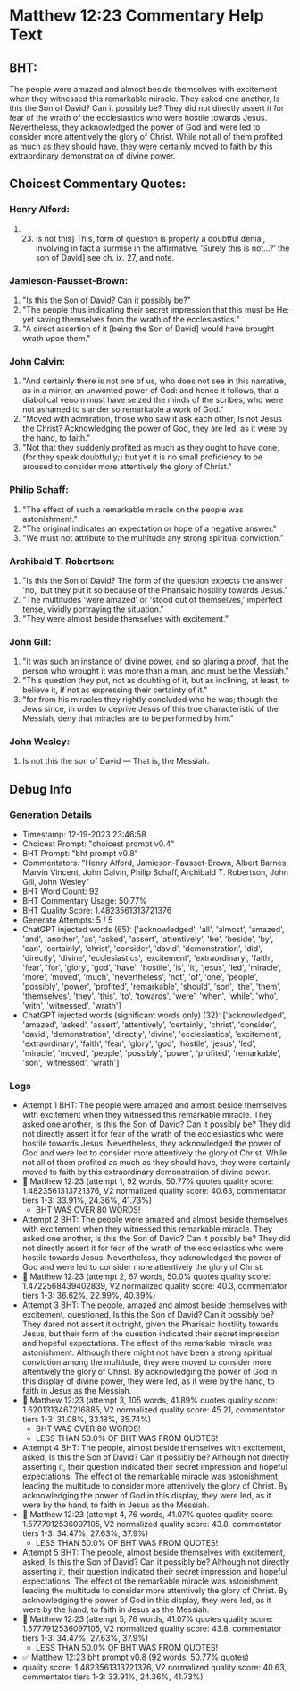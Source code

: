 # Matthew 12:23 Commentary Help Text

## BHT:
The people were amazed and almost beside themselves with excitement when they witnessed this remarkable miracle. They asked one another, Is this the Son of David? Can it possibly be? They did not directly assert it for fear of the wrath of the ecclesiastics who were hostile towards Jesus. Nevertheless, they acknowledged the power of God and were led to consider more attentively the glory of Christ. While not all of them profited as much as they should have, they were certainly moved to faith by this extraordinary demonstration of divine power.

## Choicest Commentary Quotes:
### Henry Alford:
1.  23. Is not this] This, form of question is properly a doubtful denial, involving in fact a surmise in the affirmative. ‘Surely this is not…?’ the son of David] see ch. ix. 27, and note.

### Jamieson-Fausset-Brown:
1. "Is this the Son of David? Can it possibly be?" 
2. "The people thus indicating their secret impression that this must be He; yet saving themselves from the wrath of the ecclesiastics."
3. "A direct assertion of it [being the Son of David] would have brought wrath upon them."

### John Calvin:
1. "And certainly there is not one of us, who does not see in this narrative, as in a mirror, an unwonted power of God: and hence it follows, that a diabolical venom must have seized the minds of the scribes, who were not ashamed to slander so remarkable a work of God."
2. "Moved with admiration, those who saw it ask each other, Is not Jesus the Christ? Acknowledging the power of God, they are led, as it were by the hand, to faith."
3. "Not that they suddenly profited as much as they ought to have done, (for they speak doubtfully;) but yet it is no small proficiency to be aroused to consider more attentively the glory of Christ."

### Philip Schaff:
1. "The effect of such a remarkable miracle on the people was astonishment."
2. "The original indicates an expectation or hope of a negative answer."
3. "We must not attribute to the multitude any strong spiritual conviction."

### Archibald T. Robertson:
1. "Is this the Son of David? The form of the question expects the answer 'no,' but they put it so because of the Pharisaic hostility towards Jesus."
2. "The multitudes 'were amazed' or 'stood out of themselves,' imperfect tense, vividly portraying the situation."
3. "They were almost beside themselves with excitement."

### John Gill:
1. "it was such an instance of divine power, and so glaring a proof, that the person who wrought it was more than a man, and must be the Messiah."
2. "This question they put, not as doubting of it, but as inclining, at least, to believe it, if not as expressing their certainty of it."
3. "for from his miracles they rightly concluded who he was; though the Jews since, in order to deprive Jesus of this true characteristic of the Messiah, deny that miracles are to be performed by him."

### John Wesley:
1. Is not this the son of David — That is, the Messiah.



## Debug Info
### Generation Details
- Timestamp: 12-19-2023 23:46:58
- Choicest Prompt: "choicest prompt v0.4"
- BHT Prompt: "bht prompt v0.8"
- Commentators: "Henry Alford, Jamieson-Fausset-Brown, Albert Barnes, Marvin Vincent, John Calvin, Philip Schaff, Archibald T. Robertson, John Gill, John Wesley"
- BHT Word Count: 92
- BHT Commentary Usage: 50.77%
- BHT Quality Score: 1.4823561313721376
- Generate Attempts: 5 / 5
- ChatGPT injected words (65):
	['acknowledged', 'all', 'almost', 'amazed', 'and', 'another', 'as', 'asked', 'assert', 'attentively', 'be', 'beside', 'by', 'can', 'certainly', 'christ', 'consider', 'david', 'demonstration', 'did', 'directly', 'divine', 'ecclesiastics', 'excitement', 'extraordinary', 'faith', 'fear', 'for', 'glory', 'god', 'have', 'hostile', 'is', 'it', 'jesus', 'led', 'miracle', 'more', 'moved', 'much', 'nevertheless', 'not', 'of', 'one', 'people', 'possibly', 'power', 'profited', 'remarkable', 'should', 'son', 'the', 'them', 'themselves', 'they', 'this', 'to', 'towards', 'were', 'when', 'while', 'who', 'with', 'witnessed', 'wrath']
- ChatGPT injected words (significant words only) (32):
	['acknowledged', 'amazed', 'asked', 'assert', 'attentively', 'certainly', 'christ', 'consider', 'david', 'demonstration', 'directly', 'divine', 'ecclesiastics', 'excitement', 'extraordinary', 'faith', 'fear', 'glory', 'god', 'hostile', 'jesus', 'led', 'miracle', 'moved', 'people', 'possibly', 'power', 'profited', 'remarkable', 'son', 'witnessed', 'wrath']

### Logs
- Attempt 1 BHT: The people were amazed and almost beside themselves with excitement when they witnessed this remarkable miracle. They asked one another, Is this the Son of David? Can it possibly be? They did not directly assert it for fear of the wrath of the ecclesiastics who were hostile towards Jesus. Nevertheless, they acknowledged the power of God and were led to consider more attentively the glory of Christ. While not all of them profited as much as they should have, they were certainly moved to faith by this extraordinary demonstration of divine power.
- 🔄 Matthew 12:23 (attempt 1, 92 words, 50.77% quotes quality score: 1.4823561313721376, V2 normalized quality score: 40.63, commentator tiers 1-3: 33.91%, 24.36%, 41.73%) 
	- BHT WAS OVER 80 WORDS!
- Attempt 2 BHT: The people were amazed and almost beside themselves with excitement when they witnessed this remarkable miracle. They asked one another, Is this the Son of David? Can it possibly be? They did not directly assert it for fear of the wrath of the ecclesiastics who were hostile towards Jesus. Nevertheless, they acknowledged the power of God and were led to consider more attentively the glory of Christ.
- 🔄 Matthew 12:23 (attempt 2, 67 words, 50.0% quotes quality score: 1.4722568439402839, V2 normalized quality score: 40.3, commentator tiers 1-3: 36.62%, 22.99%, 40.39%)
- Attempt 3 BHT: The people, amazed and almost beside themselves with excitement, questioned, Is this the Son of David? Can it possibly be? They dared not assert it outright, given the Pharisaic hostility towards Jesus, but their form of the question indicated their secret impression and hopeful expectations. The effect of the remarkable miracle was astonishment. Although there might not have been a strong spiritual conviction among the multitude, they were moved to consider more attentively the glory of Christ. By acknowledging the power of God in this display of divine power, they were led, as it were by the hand, to faith in Jesus as the Messiah.
- 🔄 Matthew 12:23 (attempt 3, 105 words, 41.89% quotes quality score: 1.6201313467216885, V2 normalized quality score: 45.21, commentator tiers 1-3: 31.08%, 33.18%, 35.74%) 
	- BHT WAS OVER 80 WORDS! 
	- LESS THAN 50.0% OF BHT WAS FROM QUOTES!
- Attempt 4 BHT: The people, almost beside themselves with excitement, asked, Is this the Son of David? Can it possibly be? Although not directly asserting it, their question indicated their secret impression and hopeful expectations. The effect of the remarkable miracle was astonishment, leading the multitude to consider more attentively the glory of Christ. By acknowledging the power of God in this display, they were led, as it were by the hand, to faith in Jesus as the Messiah.
- 🔄 Matthew 12:23 (attempt 4, 76 words, 41.07% quotes quality score: 1.5777912536097105, V2 normalized quality score: 43.8, commentator tiers 1-3: 34.47%, 27.63%, 37.9%) 
	- LESS THAN 50.0% OF BHT WAS FROM QUOTES!
- Attempt 5 BHT: The people, almost beside themselves with excitement, asked, Is this the Son of David? Can it possibly be? Although not directly asserting it, their question indicated their secret impression and hopeful expectations. The effect of the remarkable miracle was astonishment, leading the multitude to consider more attentively the glory of Christ. By acknowledging the power of God in this display, they were led, as it were by the hand, to faith in Jesus as the Messiah.
- 🔄 Matthew 12:23 (attempt 5, 76 words, 41.07% quotes quality score: 1.5777912536097105, V2 normalized quality score: 43.8, commentator tiers 1-3: 34.47%, 27.63%, 37.9%) 
	- LESS THAN 50.0% OF BHT WAS FROM QUOTES!
- ✅ Matthew 12:23 bht prompt v0.8 (92 words, 50.77% quotes)
- quality score: 1.4823561313721376, V2 normalized quality score: 40.63, commentator tiers 1-3: 33.91%, 24.36%, 41.73%)